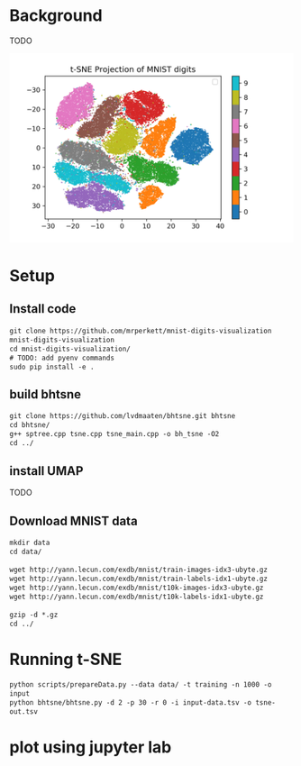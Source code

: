 # Background
TODO

![MNIST digits mapped to two dimensions using t-SNE](/images/MNIST-tSNE_mapping.png)



# Setup
## Install code
```
git clone https://github.com/mrperkett/mnist-digits-visualization mnist-digits-visualization
cd mnist-digits-visualization/
# TODO: add pyenv commands
sudo pip install -e .
```

## build bhtsne
```
git clone https://github.com/lvdmaaten/bhtsne.git bhtsne
cd bhtsne/
g++ sptree.cpp tsne.cpp tsne_main.cpp -o bh_tsne -O2
cd ../
```

## install UMAP
TODO

## Download MNIST data
```
mkdir data
cd data/

wget http://yann.lecun.com/exdb/mnist/train-images-idx3-ubyte.gz
wget http://yann.lecun.com/exdb/mnist/train-labels-idx1-ubyte.gz
wget http://yann.lecun.com/exdb/mnist/t10k-images-idx3-ubyte.gz
wget http://yann.lecun.com/exdb/mnist/t10k-labels-idx1-ubyte.gz

gzip -d *.gz
cd ../
```

# Running t-SNE
```
python scripts/prepareData.py --data data/ -t training -n 1000 -o input
python bhtsne/bhtsne.py -d 2 -p 30 -r 0 -i input-data.tsv -o tsne-out.tsv
```

# plot using jupyter lab
